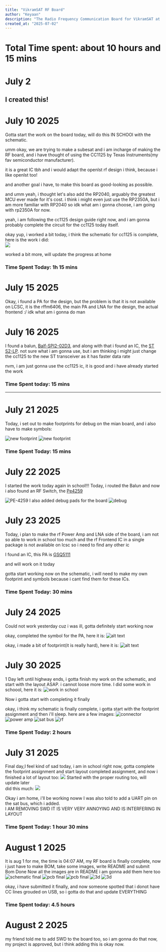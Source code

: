 ```yaml
---
title: "VikramSAT RF Board"
author: "Keyaan"
description: "The Radio Frequency Communication Board for VikramSAT at 433MHz"
created_at: "2025-07-02"
---
```

# Total Time spent: about 10 hours and 15 mins
# July 2  
I created this! 
----
# July 10 2025

Gotta start the work on the board today, will do this IN SCHOOl with the schematic.

umm okay, we are trying to make a subesat and i am incharge of making the RF board, and i have thought of using the CC1125 by Texas Instruments(my fav semiconductor manufacturer).

it is a great IC tbh and i would adapt the openlst rf design i think, because i like openlst too!

and another goal i have, to make this board as good-looking as possible.


and umm yeah, i thought let's also add the RP2040, arguably the greatest MCU ever made for it's cost. i think i might even just use the RP2350A, but i am more familiar with RP2040 so idk what am i gonna choose, i am going with rp2350A for now.

yeah, i am following the cc1125 design guide right now, and i am gonna probably complete the circuit for the cc1125 today itself.

okay yup, i worked a bit today, i think the schematic for cc1125 is complete, here is the work i did:  
![](/images/10/sch.png)  

worked a bit more, will update the progress at home

### Time Spent Today: 1h 15 mins


# July 15 2025

Okay, i found a PA for the design, but the problem is that it is not available on LCSC, it is the rffm6406, the main PA and LNA for the design, the actual frontend :/ idk what am i gonna do man 

# July 16 2025

I found a balun, [Balf-SPI2-02D3](https://www.st.com/resource/en/datasheet/balf-spi2-02d3.pdf), and along with that i found an IC, the [ST S2-LP](https://www.st.com/resource/en/datasheet/s2-lp.pdf). not sure what i am gonna use, but i am thinking i might just change the cc1125 to the new ST transceiver as it has faster data rate

nvm, i am just gonna use the cc1125 ic, it is good and i have already started the work

### Time Spent today: 15 mins
----
# July 21 2025

Today, i set out to make footprints for debug on the mian board, and i also have to make symbols:

![new footprint](images/21/newfoot.png)
![new footprint](images/21/sym.png)
### Time Spent Today: 15 mins

# July 22 2025

I started the work today again in school!!!
Today, i routed the Balun and now i also found an RF Switch, the [Pe4259](https://lcsc.com/product-detail/RF-Switches_pSemi-PE4259-63_C470892.html)

![PE-4259](/images/22/balunandswitch.png)
I also added debug pads for the board
![debug](/images/22/debug.png)

# July 23 2025
Today, i plan to make the rf Power Amp and LNA side of the board, i am not so able to work in school too much and the rf Frontend IC in a single package is not available on lcsc so i need to find any other ic

I found an IC, this PA is [GSQ5111](https://lcsc.com/datasheet/lcsc_datasheet_2506131629_GPowerTek-GSQ5111_C41410391.pdf)

and will work on it today

gotta start working now on the schematic, i will need to make my own footprint and symbols because i cant find them for these ICs.
### Time Spent Today: 30 mins

# July 24 2025
Could not work yesterday cuz i was ill, gotta definitely start working now

okay, completed the symbol for the PA, here it is:
![alt text](/images/24/sym.png)

okay, i made a bit of footprint(it is really hard), here it is:
![alt text](/images/24/fut.png)

# July 30 2025
1 Day left until highway ends, i gotta finish my work on the schematic, and start with the layout ASAP. i cannot loose more time.
I did some work in schoool, here it is:
![work in school](/images/30/img.png)

Now i gotta start with completing it finally

okay, i think my schematic is finally complete, i gotta start with the footprint assignment and then i'll sleep. here are a few images:
![connector](/images/30/conn.png)
![power amp](/images/30/pa.png)
![sat bus](/images/30/satbus.png)
![rf](/images/30/img.png)
### Time Spent Today: 2 hours

# July 31 2025
Final day,I feel kind of sad today, i am in school right now, gotta complete the footprint assignment and start layout
completed assignment, and now i finished a lot of layout too:
![](/images/31/l1.png)
Started with the proper routing too, will update later  
did this much:
![](/images/31/r1.png)

Okay i am home, i'll be working noww
I was also told to add a UART pin on the sat bus, which i added.  
I AM REMOVING SWD IT IS VERY VERY ANNOYING AND IS INTERFERING IN LAYOUT

### Time Spent Today: 1 hour 30 mins

# August 1 2025
It is aug 1 for me, the time is 04:07 AM, my RF board is finally complete, now i just have to make BOM, take some images, write README and submit  
Bom Done
Now all the images are in README i am gonna add them here too  
![schematic final](/images/final/sch.png)
![pcb final](/images/final/pcb.png)
![pcb final](/images/final/pcb2.png)
![3d](/images/final/3d.png)
![3d](/images/final/3d2.png)

okay, i have submitted it finally, and now someone spotted that i donot have CC lines grouded on USB, so i gotta do that and update EVERYTHING
### Time Spent today: 4.5 hours

# August 2 2025
my friend told me to add SWD to the board too, so i am gonna do that now, my project is approved, but i think adding this is okay now.